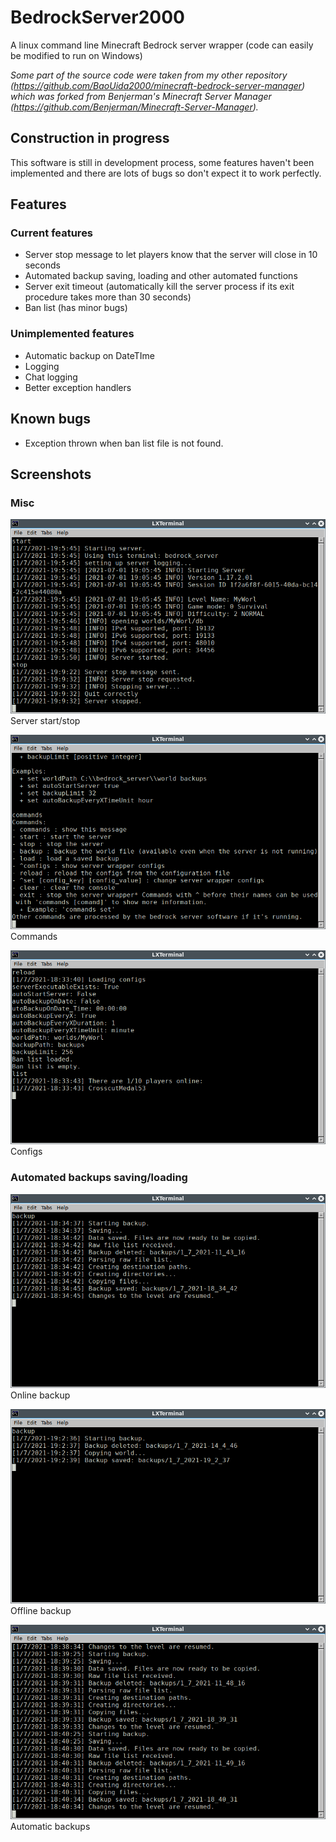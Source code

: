 # BedrockServer2000

A linux command line Minecraft Bedrock server wrapper (code can easily be modified to run on Windows)

_Some part of the source code were taken from my other repository (<https://github.com/BaoUida2000/minecraft-bedrock-server-manager>) which was forked from Benjerman's Minecraft Server Manager (<https://github.com/Benjerman/Minecraft-Server-Manager>)._

## Construction in progress

This software is still in development process, some features haven't been implemented and there are lots of bugs so don't expect it to work perfectly.

## Features

### Current features

- Server stop message to let players know that the server will close in 10 seconds
- Automated backup saving, loading and other automated functions
- Server exit timeout (automatically kill the server process if its exit procedure takes more than 30 seconds)
- Ban list (has minor bugs)

### Unimplemented features

- Automatic backup on DateTIme
- Logging
- Chat logging
- Better exception handlers

## Known bugs

- Exception thrown when ban list file is not found.

## Screenshots

### Misc

![app_screenshot_server_start_stop](resources/screenshots/app_screenshot_server_start_stop.png)
Server start/stop

![app_screenshot_commands](resources/screenshots/app_screenshot_commands.png)
Commands

![app_screenshot_configs](resources/screenshots/app_screenshot_configs.png)
Configs

### Automated backups saving/loading

![app_screenshot_online_backup](resources/screenshots/app_screenshot_online_backup.png)
Online backup

![app_screenshot_offline_backup](resources/screenshots/app_screenshot_offline_backup.png)
Offline backup

![app_screenshot_auto_backup](resources/screenshots/app_screenshot_auto_backup.png)
Automatic backups
